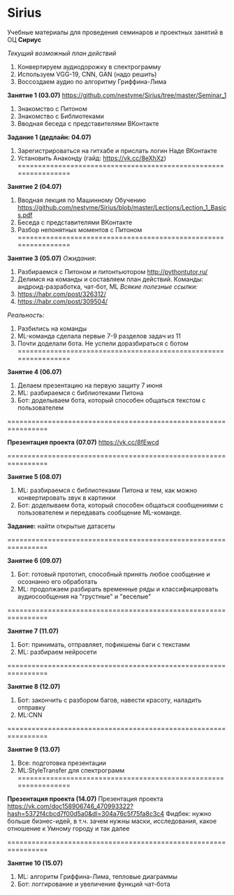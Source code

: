 # Sirius

Учебные материалы для проведения семинаров и проектных занятий в ОЦ **Cириус** 

*Текущий возможный план действий*
1. Конвертируем аудиодорожку в спектрограмму
2. Используем VGG-19, CNN, GAN (надо решить)
3. Воссоздаем аудио по алгоритму Гриффина-Лима

**Занятие 1 (03.07)**
https://github.com/nestyme/Sirius/tree/master/Seminar_1
1. Знакомство с Питоном
2. Знакомство с Библиотеками
3. Вводная беседа с представителями ВКонтакте

**Задание 1 (дедлайн: 04.07)**
1. Зарегистрироваться на гитхабе и прислать логин Наде ВКонтакте
2. Установить Анаконду (гайд: https://vk.cc/8eXhXz)
================================================================

**Занятие 2 (04.07)**
1. Вводная лекция по Машинному Обучению https://github.com/nestyme/Sirius/blob/master/Lections/Lection_1_Basics.pdf
2. Беседа с представителями ВКонтакте 
3. Разбор непонятных моментов с Питоном
================================================================

**Занятие 3 (05.07)**
*Ожидания*:
1. Разбираемся с Питоном и питонтьютором http://pythontutor.ru/
2. Делимся на команды и составляем план действий. Команды: андроид-разработка, чат-бот, ML
*Всякие полезные ссылки:*
1. https://habr.com/post/326312/
2. https://habr.com/post/309504/


*Реальность*:
1. Разбились на команды
2. ML-команда сделала первые 7-9 разделов задач из 11
3. Почти доделали бота.
Не успели доразбираться с ботом
================================================================

**Занятие 4 (06.07)**
1. Делаем презентацию на первую защиту 7 июня
2. ML: разбираемся с библиотеками Питона 
3. Бот: доделываем бота, который способен общаться текстом с пользователем

================================================================

**Презентация проекта (07.07)**
https://vk.cc/8fEwcd

================================================================

**Занятие 5 (08.07)**
1. ML: разбираемся с библиотеками Питона и тем, как можно конвертировать звук в картинки
2. Бот: доделываем бота, который способен общаться сообщениями с пользователем и передавать сообщение ML-команде.

**Задание:** найти открытые датасеты

================================================================

**Занятие 6 (09.07)**
1. Бот: готовый прототип, способный принять любое сообщение и осознанно его обработать
2. ML: продолжаем разбирать временные ряды и классифицировать аудиосообщения на "грустные" и "веселые"

================================================================

**Занятие 7 (11.07)**
1. Бот: принимать, отправляет, пофикшены баги с текстами
2. ML: разбираем нейросети

================================================================

**Занятие 8 (12.07)**
1. Бот: закончить с разбором багов, навести красоту, наладить отправку
2. ML:CNN


================================================================

**Занятие 9 (13.07)**
1. Все: подготовка презентации
2. ML:StyleTransfer для спектрограмм
================================================================

**Презентация проекта (14.07)**
Презентация проекта https://vk.com/doc158906746_470993322?hash=5372f4cbcd7f00d5a0&dl=304a76c5f75fa8c3c4
Фидбек: нужно больше бизнес-идей, в т.ч. зачем нужны маски, исследования, какое отношение к Умному городу и так далее

================================================================

**Занятие 10 (15.07)**
1. ML: алгоритм Гриффина-Лима, тепловые диаграммы
2. Бот: логгирование и увеличение функций чат-бота

